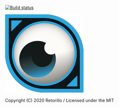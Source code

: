[![Build status](https://ci.appveyor.com/api/projects/status/8uwc0uxqgp4m1lfy?svg=true)](https://ci.appveyor.com/project/retorillo/facerig-resize)

![logo](https://github.com/retorillo/facerig-resize/raw/master/ico/256.png)

Copyright (C) 2020 Retorillo / Licensed under the MIT
